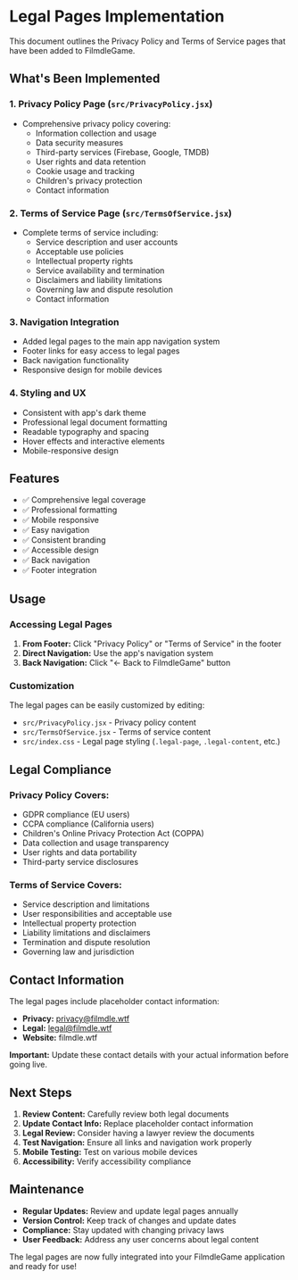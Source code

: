 # Legal Pages Implementation

This document outlines the Privacy Policy and Terms of Service pages that have been added to FilmdleGame.

## What's Been Implemented

### 1. Privacy Policy Page (`src/PrivacyPolicy.jsx`)
- Comprehensive privacy policy covering:
  - Information collection and usage
  - Data security measures
  - Third-party services (Firebase, Google, TMDB)
  - User rights and data retention
  - Cookie usage and tracking
  - Children's privacy protection
  - Contact information

### 2. Terms of Service Page (`src/TermsOfService.jsx`)
- Complete terms of service including:
  - Service description and user accounts
  - Acceptable use policies
  - Intellectual property rights
  - Service availability and termination
  - Disclaimers and liability limitations
  - Governing law and dispute resolution
  - Contact information

### 3. Navigation Integration
- Added legal pages to the main app navigation system
- Footer links for easy access to legal pages
- Back navigation functionality
- Responsive design for mobile devices

### 4. Styling and UX
- Consistent with app's dark theme
- Professional legal document formatting
- Readable typography and spacing
- Hover effects and interactive elements
- Mobile-responsive design

## Features

- ✅ Comprehensive legal coverage
- ✅ Professional formatting
- ✅ Mobile responsive
- ✅ Easy navigation
- ✅ Consistent branding
- ✅ Accessible design
- ✅ Back navigation
- ✅ Footer integration

## Usage

### Accessing Legal Pages
1. **From Footer:** Click "Privacy Policy" or "Terms of Service" in the footer
2. **Direct Navigation:** Use the app's navigation system
3. **Back Navigation:** Click "← Back to FilmdleGame" button

### Customization
The legal pages can be easily customized by editing:
- `src/PrivacyPolicy.jsx` - Privacy policy content
- `src/TermsOfService.jsx` - Terms of service content
- `src/index.css` - Legal page styling (`.legal-page`, `.legal-content`, etc.)

## Legal Compliance

### Privacy Policy Covers:
- GDPR compliance (EU users)
- CCPA compliance (California users)
- Children's Online Privacy Protection Act (COPPA)
- Data collection and usage transparency
- User rights and data portability
- Third-party service disclosures

### Terms of Service Covers:
- Service description and limitations
- User responsibilities and acceptable use
- Intellectual property protection
- Liability limitations and disclaimers
- Termination and dispute resolution
- Governing law and jurisdiction

## Contact Information

The legal pages include placeholder contact information:
- **Privacy:** privacy@filmdle.wtf
- **Legal:** legal@filmdle.wtf
- **Website:** filmdle.wtf

**Important:** Update these contact details with your actual information before going live.

## Next Steps

1. **Review Content:** Carefully review both legal documents
2. **Update Contact Info:** Replace placeholder contact information
3. **Legal Review:** Consider having a lawyer review the documents
4. **Test Navigation:** Ensure all links and navigation work properly
5. **Mobile Testing:** Test on various mobile devices
6. **Accessibility:** Verify accessibility compliance

## Maintenance

- **Regular Updates:** Review and update legal pages annually
- **Version Control:** Keep track of changes and update dates
- **Compliance:** Stay updated with changing privacy laws
- **User Feedback:** Address any user concerns about legal content

The legal pages are now fully integrated into your FilmdleGame application and ready for use!
